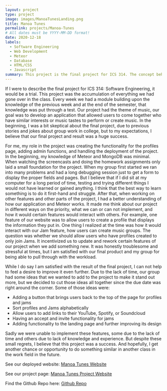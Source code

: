 ```yaml
---
layout: project
type: project
image: images/ManoaTunesLanding.png
title: Manoa Tunes
permalink: projects/Manoa-Tunes
# All dates must be YYYY-MM-DD format!
date: 2020-12-18
labels:
  - Software Engineering
  - Web Development
  - Meteor
  - Database
  - HTML/CSS
  - Javascript
summary: This project is the final project for ICS 314. The concept behind is project is to create an application for people who have similar musical talents and interests to come together.
---
```


If I were to describe the final project for ICS 314: Software Engineering, it would be a trial. This project was the accumulation of everything we had gone over in the class. Every week we had a module building upon the knowledge of the previous week and at the end of the semester, that knowledge was put through a test. Our project had the theme of music, our goal was to develop an application that allowed users to come together who have similar interests or music tastes to perform or create music. In the beginning, I was a bit skeptical about the final project, due to previous stories and jokes about group work in college, but to my expectations, I believe that our final project and result was a huge success.

For me, my role in the project was creating the functionality for the profiles page, adding admin functions, and handling the deployment of the project. In the beginning, my knowledge of Meteor and MongoDB was minimal. When watching the screencasts and doing the homework assignments only laid a small foundation for the project. When my group first started we ran into many problems and had a long debugging session just to get a form to display the proper fields and pages. But I believe that if I did sit at my computer for a long period of time, testing and trying different things I would not have learned or gained anything. I think that the best way to learn something is to do it first-hand and struggle. After that, when working on other features and other parts of the project, I had a better understanding of how our application and Meteor works. It made me think about our project in different ways on the priority, what we can or can not implement, and how it would certain features would interact with others. For example, one feature of our website was to allow users to create a profile that displays the information they put in. One thing I realized at the time was how it would interact with our Jam feature, how users can create music groups. The question was whether we should allow users who have profiles created to only join Jams. It incentivized us to update and rework certain features of our project when we add something new. It was honestly troublesome and stressful at times, but I am satisfied with our final product and my group for being able to pull through with the workload.
  
While I do say I am satisfied with the result of the final project, I can not help to feel a desire to improve it even further. Due to the lack of time, our group had some ideas that we wanted to add to the project to make it stand out more, but we decided to cut those ideas all together since the due date was right around the corner. Some of those ideas were:
 - Adding a button that brings users back to the top of the page for profiles and jams
 - Sort profiles and Jams alphabetically
 - Allow users to add links to their YouTube, Spotify, or Soundcloud
 - Having an accept and invite functionality for jams
 - Adding functionality to the landing page and further improving its design
 
Sadly we were unable to implement these features, some due to the lack of time and others due to lack of knowledge and experience. But despite these small regrets, I believe that this project was a success. And hopefully, I get another chance or opportunity to do something similar in another class in the work field in the future.


See our deployed website: [Manoa Tunes Website](http://159.65.68.217/) <br />

See our project page: [Manoa Tunes Project Website](https://manoa-tunes.github.io/)

Find the Github Repo here: [Github Repo](https://github.com/manoa-tunes/manoa-tunes) <br />

